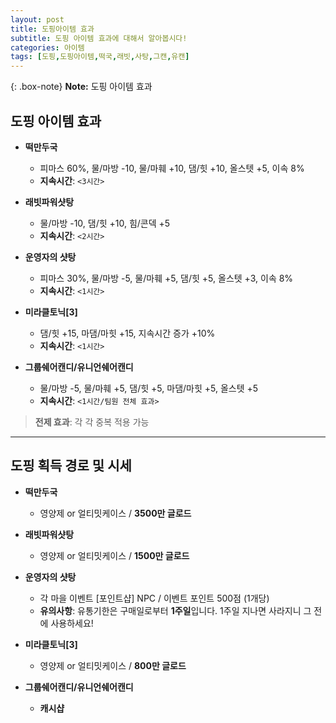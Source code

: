 ```yaml
---
layout: post
title: 도핑아이템 효과
subtitle: 도핑 아이템 효과에 대해서 알아봅시다!
categories: 아이템
tags: [도핑,도핑아이템,떡국,래빗,사탕,그캔,유캔]
---
```


{: .box-note}
**Note:** 도핑 아이템 효과

## 도핑 아이템 효과

- **떡만두국**  
  - 피마스 60%, 물/마방 -10, 물/마훼 +10, 댐/힛 +10, 올스텟 +5, 이속 8%  
  - **지속시간**: `<3시간>`

- **래빗파워샷탕**  
  - 물/마방 -10, 댐/힛 +10, 힘/콘덱 +5  
  - **지속시간**: `<2시간>`

- **운영자의 샷탕**  
  - 피마스 30%, 물/마방 -5, 물/마훼 +5, 댐/힛 +5, 올스텟 +3, 이속 8%  
  - **지속시간**: `<1시간>`

- **미라클토닉[3]**  
  - 댐/힛 +15, 마댐/마힛 +15, 지속시간 증가 +10%  
  - **지속시간**: `<1시간>`

- **그룹쉐어캔디/유니언쉐어캔디**  
  - 물/마방 -5, 물/마훼 +5, 댐/힛 +5, 마댐/마힛 +5, 올스텟 +5  
  - **지속시간**: `<1시간/팀원 전체 효과>`  

> **전제 효과**: 각 각 중복 적용 가능  

---

## 도핑 획득 경로 및 시세

- **떡만두국**  
  - 영양제 or 얼티밋케이스 / **3500만 글로드**

- **래빗파워샷탕**  
  - 영양제 or 얼티밋케이스 / **1500만 글로드**

- **운영자의 샷탕**  
  - 각 마을 이벤트 [포인트샵] NPC / 이벤트 포인트 500점 (1개당)  
  - **유의사항**: 유통기한은 구매일로부터 **1주일**입니다. 1주일 지나면 사라지니 그 전에 사용하세요!

- **미라클토닉[3]**  
  - 영양제 or 얼티밋케이스 / **800만 글로드**

- **그룹쉐어캔디/유니언쉐어캔디**  
  - **캐시샵**

